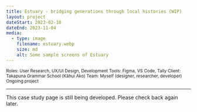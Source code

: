 ```yaml
---
title: Estuary - bridging generations through local histories (WIP)
layout: project
dateStart: 2023-02-10
dateEnd: 2023-11-04
media:
  - type: image
    filename: estuary.webp
    size: md
    alt: Some sample screens of Estuary
---
```


<small>Roles: User Research, UX/UI Design, Development
Tools: Figma, VS Code, Tally
Client: Takapuna Grammar School (Kāhui Ako)
Team: Myself (designer, researcher, developer)
Ongoing project</small>

---


This case study page is still being developed. Please check back again later.

<!--div class="overview">
<h3>Summary</h3>

Estuary is an new web app that empowers students to preserve and share their family's local histories. By uploading audio recordings of elder family members, students can create a decentralized, accessible archive of oral narratives. With QR codes linking to these priceless stories, Estuary fosters intergenerational connections and enriches the school histories curriculum, while celebrating the unique heritage of local communities.

</div>

<br><br>
---
<br><br>

<h3>Introduction</h3>

Takapuna Grammar School has been exploring ways to use technology to assist schools in the local community in adapting to upcoming changes to the school histories curriculum. The focus has been on incorporating local histories and oral narratives from older generations related to students. To address this need, the Estuary project was initiated as a simple web app, allowing students to upload and share their family's local histories.

<br><br>
---
<br><br>

<h3>Objective</h3>

The primary objective of the Estuary project was to create an accessible platform for students to collect and share oral histories from their families, making them a part of the decentralised web using [IPFS](https://ipfs.io). In choosing a decentralised method of storage and delivery, it would address any possibility of [link rot](https://en.wikipedia.org/wiki/Link_rot) which many existing digital archives face. All users need is the permanent content identifier (CID) of any uploaded file, and they can retrieve this from any other IPFS gateway.

By generating QR codes for the uploaded content, these histories could be shared and made accessible to others within the community. We wanted to quickly build a working prototype ahead of the local schools Kāhui Ako conference, so that it may be presented and tested there with students and staff from the local area.

<br><br>
---
<br><br>

<h3>Research & Development</h3>

The research for the Estuary project was conducted through in-person consultations with teachers at Takapuna Grammar School and neighboring schools, including Belmont Intermediate and Vauxhall Primary. Insights and feedback from these conversations informed the development of the web app.

The research findings highlighted the need for a user-friendly platform that was easy to navigate for students and their families. The predominant user demographic would consist of young children, some from primary to intermediate age, using Estuary as part of their school work, so it would need to be accessible with them in mind. 

Additionally, it was important to ensure that the only students and staff from the Kāhui Ako schools could sign up and use the site. If there was no authentication in place, it is highly likely for bad actors to try and abuse the service. This would also allow for some gathering of metadata to see the total registered user count of Estuary, with finer analytics of the service handled with something like [Matomo](https://matomo.org).

<br><br>
---
<br><br>

<h3>Implementation</h3>

Based on the research findings, a minimum viable product (MVP) of the Estuary web app was developed. The MVP allowed students to:

- Upload audio recordings of their family members recounting their local histories
- Store the uploaded content on IPFS, ensuring a decentralized and secure storage system
- Generate QR codes for each uploaded history, enabling easy sharing and discovery

Infurahttps://infura.io was chosen to provide the IPFS storage and delivery infrastructure due to its low cost and stability, while [Vercel](https://vercel.com) was chosen for deploying the app itself and handling environment variables.  

<br><br>
---
<br><br>

<h3>Testing & Iteration</h3>

The Estuary web app is currently in the testing phase, with students using the platform to identify any pain points or areas for improvement. The testing process involves:

- Students uploading audio recordings of their family members' local histories
- Teachers and students using the QR codes to access and listen to the uploaded content
- Gathering feedback from students, teachers, and families using qualitative and quantitative methods on the usability and functionality of the platform
- Based on the feedback gathered, making necessary improvements and iterations to Estuary, enhancing the user experience and better serving the needs of the local community.

<br><br>
---
<br><br>

<h3>Conclusion</h3>

The Estuary project aims to empower students to preserve and share their local histories through a simple and user-friendly web app. By engaging with the community and iterating based on user feedback, the project team seeks to create a valuable resource that will not only enrich the school histories curriculum but also strengthen the bond between generations and communities. -->





